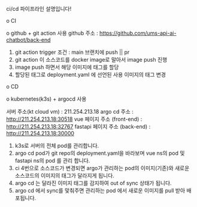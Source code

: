 ci/cd 파이프라인 설명입니다!


o CI

o github + git action 사용
github 주소 : https://github.com/ums-api-ai-chatbot/back-end

1. git action trigger 조건 : main 브랜치에 push || pr
2. git action 이 소스코드를 docker image로 말아서 image push 진행
3. image push 하면서 해당 이미지에 태그를 할당
4. 할당된 태그로 deployment.yaml 에 선언된 사용 이미지의 태그 변경

o CD

o kubernetes(k3s) + argocd 사용

서버 주소(kt cloud vm) : 211.254.213.18
argo cd 주소 : http://211.254.213.18:30518
vue 페이지 주소 (front-end) : http://211.254.213.18:32767
fastapi 페이지 주소 (back-end) : http://211.254.213.18:30000

1. k3s로 서버의 전체 pod를 관리합니다.
2. argo cd pod가 git repo의 deployment.yaml을 바라보며 vue ns의 pod 및 fastapi ns의 pod 를 관리 합니다.
3. ci 4번으로 소스코드가 변경되면 argo가 관리하는 pod의 이미지(기존)와 새로운 소스코드의 이미지의 태그가 달라지게 됩니다.
4. argo cd 는 달라진 이미지 태그를 감지하여 out of sync 상태가 됩니다.
5. argo cd 에서 sync를 맟춰주면 관리하는 pod 에서 새로운 이미지를 pull  받아 배포됩니다.
